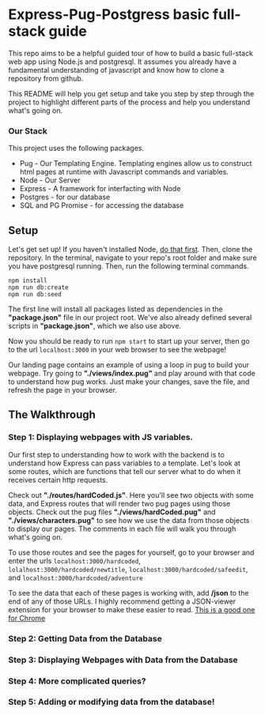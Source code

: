 # Express-Pug-Postgress basic full-stack guide
This repo aims to be a helpful guided tour of how to build a basic full-stack web app using Node.js and postgresql.  It assumes you already have a fundamental understanding of javascript and know how to clone a repository from github.

This README will help you get setup and take you step by step through the project to highlight different parts of the process and help you understand what's going on.

### Our Stack

This project uses the following packages.

* Pug - Our Templating Engine.  Templating engines allow us to construct html pages at runtime with Javascript commands and variables.
* Node - Our Server
* Express - A framework for interfacting with Node
* Postgres - for our database
* SQL and PG Promise - for accessing the database

## Setup

Let's get set up!  If you haven't installed Node, [do that first](https://docs.npmjs.com/getting-started/installing-node).  Then, clone the repository.  In the terminal, navigate to your repo's root folder and make sure you have postgresql running. Then, run the following terminal commands.

```
npm install
npm run db:create
npm run db:seed
```
The first line will install all packages listed as dependencies in the **"package.json"** file in our project root.
We've also already defined several scripts in **"package.json"**, which we also use above.

Now you should be ready to run `npm start` to start up your server, then go to the url `localhost:3000` in your web browser to see the webpage!

Our landing page contains an example of using a loop in pug to build your webpage.  Try going to **"./views/index.pug"** and play around with that code to understand how pug works.  Just make your changes, save the file, and refresh the page in your browser.

## The Walkthrough

### Step 1: Displaying webpages with JS variables.

Our first step to understanding how to work with the backend is to understand how Express can pass variables to a template.  Let's look at some routes, which are functions that tell our server what to do when it receives certain http requests.

Check out **"./routes/hardCoded.js"**.  Here you'll see two objects with some data, and Express routes that will render two pug pages using those objects.  Check out the pug files **"./views/hardCoded.pug"** and **"./views/characters.pug"** to see how we use the data from those objects to display our pages.  The comments in each file will walk you through what's going on.

To use those routes and see the pages for yourself, go to your browser and enter the urls `localhost:3000/hardcoded`, `lolalhost:3000/hardcoded/newtitle`, `localhost:3000/hardcoded/safeedit`, and `localhost:3000/hardcoded/adventure`

To see the data that each of these pages is working with, add **/json** to the end of any of those URLs. I highly recommend getting a JSON-viewer extension for your browser to make these easier to read. [This is a good one for Chrome](https://chrome.google.com/webstore/detail/jsonview/chklaanhfefbnpoihckbnefhakgolnmc?hl=en)

### Step 2: Getting Data from the Database

### Step 3: Displaying Webpages with Data from the Database

### Step 4: More complicated queries?

### Step 5: Adding or modifying data from the database!
